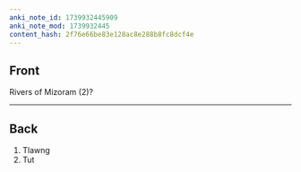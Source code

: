 ```yaml
---
anki_note_id: 1739932445909
anki_note_mod: 1739932445
content_hash: 2f76e66be83e128ac8e288b8fc8dcf4e
---
```


## Front

Rivers of Mizoram (2)?

<hr/>

## Back

1. Tlawng  
2. Tut